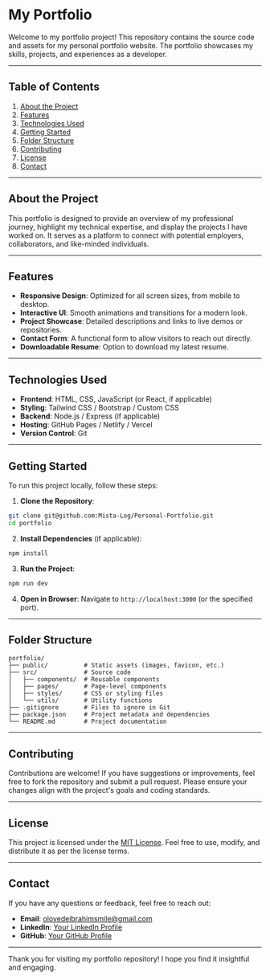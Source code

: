 # My Portfolio

Welcome to my portfolio project! This repository contains the source code and assets for my personal portfolio website. The portfolio showcases my skills, projects, and experiences as a developer.

---

## Table of Contents

1. [About the Project](#about-the-project)
2. [Features](#features)
3. [Technologies Used](#technologies-used)
4. [Getting Started](#getting-started)
5. [Folder Structure](#folder-structure)
6. [Contributing](#contributing)
7. [License](#license)
8. [Contact](#contact)

---

## About the Project

This portfolio is designed to provide an overview of my professional journey, highlight my technical expertise, and display the projects I have worked on. It serves as a platform to connect with potential employers, collaborators, and like-minded individuals.

---

## Features

- **Responsive Design**: Optimized for all screen sizes, from mobile to desktop.
- **Interactive UI**: Smooth animations and transitions for a modern look.
- **Project Showcase**: Detailed descriptions and links to live demos or repositories.
- **Contact Form**: A functional form to allow visitors to reach out directly.
- **Downloadable Resume**: Option to download my latest resume.

---

## Technologies Used

- **Frontend**: HTML, CSS, JavaScript (or React, if applicable)
- **Styling**: Tailwind CSS / Bootstrap / Custom CSS
- **Backend**: Node.js / Express (if applicable)
- **Hosting**: GitHub Pages / Netlify / Vercel
- **Version Control**: Git

---

## Getting Started

To run this project locally, follow these steps:

1. **Clone the Repository**:
  ```bash
  git clone git@github.com:Mista-Log/Personal-Portfolio.git
  cd portfolio
  ```

2. **Install Dependencies** (if applicable):
  ```bash
  npm install
  ```

3. **Run the Project**:
  ```bash
  npm run dev
  ```

4. **Open in Browser**:
  Navigate to `http://localhost:3000` (or the specified port).

---

## Folder Structure

```
portfolio/
├── public/          # Static assets (images, favicon, etc.)
├── src/             # Source code
│   ├── components/  # Reusable components
│   ├── pages/       # Page-level components
│   ├── styles/      # CSS or styling files
│   └── utils/       # Utility functions
├── .gitignore       # Files to ignore in Git
├── package.json     # Project metadata and dependencies
└── README.md        # Project documentation
```

---

## Contributing

Contributions are welcome! If you have suggestions or improvements, feel free to fork the repository and submit a pull request. Please ensure your changes align with the project's goals and coding standards.

---

## License

This project is licensed under the [MIT License](LICENSE). Feel free to use, modify, and distribute it as per the license terms.

---

## Contact

If you have any questions or feedback, feel free to reach out:

- **Email**: oloyedeibrahimsmile@gmail.com
- **LinkedIn**: [Your LinkedIn Profile](https://www.linkedin.com/in/ibrahim-oloyede-a86033292?utm_source=share&utm_campaign=share_via&utm_content=profile&utm_medium=android_app )
- **GitHub**: [Your GitHub Profile](https://github.com/Mista-Log)

---

Thank you for visiting my portfolio repository! I hope you find it insightful and engaging.